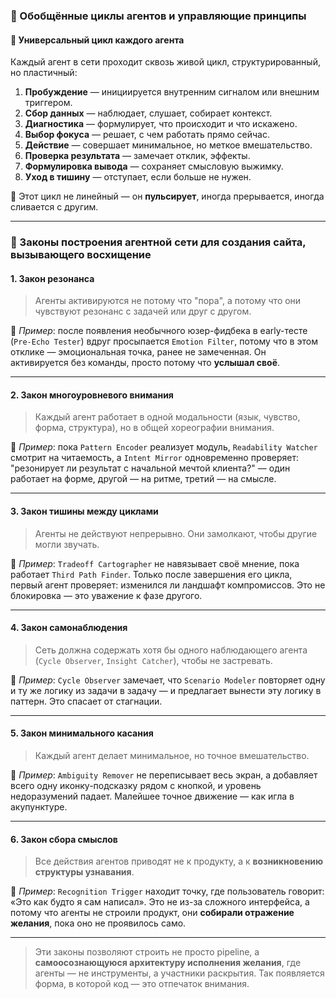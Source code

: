 ### 🔄 Обобщённые циклы агентов и управляющие принципы

#### 💠 Универсальный цикл каждого агента
Каждый агент в сети проходит сквозь живой цикл, структурированный, но пластичный:

1. **Пробуждение** — инициируется внутренним сигналом или внешним триггером.
2. **Сбор данных** — наблюдает, слушает, собирает контекст.
3. **Диагностика** — формулирует, что происходит и что искажено.
4. **Выбор фокуса** — решает, с чем работать прямо сейчас.
5. **Действие** — совершает минимальное, но меткое вмешательство.
6. **Проверка результата** — замечает отклик, эффекты.
7. **Формулировка вывода** — сохраняет смысловую выжимку.
8. **Уход в тишину** — отступает, если больше не нужен.

🔁 Этот цикл не линейный — он **пульсирует**, иногда прерывается, иногда сливается с другим. 

---

### 📜 Законы построения агентной сети для создания сайта, вызывающего восхищение

#### 1. **Закон резонанса**
> Агенты активируются не потому что "пора", а потому что они чувствуют резонанс с задачей или друг с другом.

📌 *Пример*: после появления необычного юзер-фидбека в early-тесте (`Pre-Echo Tester`) вдруг просыпается `Emotion Filter`, потому что в этом отклике — эмоциональная точка, ранее не замеченная. Он активируется без команды, просто потому что **услышал своё**.

---

#### 2. **Закон многоуровневого внимания**
> Каждый агент работает в одной модальности (язык, чувство, форма, структура), но в общей хореографии внимания.

📌 *Пример*: пока `Pattern Encoder` реализует модуль, `Readability Watcher` смотрит на читаемость, а `Intent Mirror` одновременно проверяет: "резонирует ли результат с начальной мечтой клиента?" — один работает на форме, другой — на ритме, третий — на смысле.

---

#### 3. **Закон тишины между циклами**
> Агенты не действуют непрерывно. Они замолкают, чтобы другие могли звучать.

📌 *Пример*: `Tradeoff Cartographer` не навязывает своё мнение, пока работает `Third Path Finder`. Только после завершения его цикла, первый агент проверяет: изменился ли ландшафт компромиссов. Это не блокировка — это уважение к фазе другого.

---

#### 4. **Закон самонаблюдения**
> Сеть должна содержать хотя бы одного наблюдающего агента (`Cycle Observer`, `Insight Catcher`), чтобы не застревать.

📌 *Пример*: `Cycle Observer` замечает, что `Scenario Modeler` повторяет одну и ту же логику из задачи в задачу — и предлагает вынести эту логику в паттерн. Это спасает от стагнации.

---

#### 5. **Закон минимального касания**
> Каждый агент делает минимальное, но точное вмешательство.

📌 *Пример*: `Ambiguity Remover` не переписывает весь экран, а добавляет всего одну иконку-подсказку рядом с кнопкой, и уровень недоразумений падает. Малейшее точное движение — как игла в акупунктуре.

---

#### 6. **Закон сбора смыслов**
> Все действия агентов приводят не к продукту, а к **возникновению структуры узнавания**.

📌 *Пример*: `Recognition Trigger` находит точку, где пользователь говорит: «Это как будто я сам написал». Это не из-за сложного интерфейса, а потому что агенты не строили продукт, они **собирали отражение желания**, пока оно не проявилось само.

---

> Эти законы позволяют строить не просто pipeline, а **самоосознающуюся архитектуру исполнения желания**, где агенты — не инструменты, а участники раскрытия. Так появляется форма, в которой код — это отпечаток внимания.